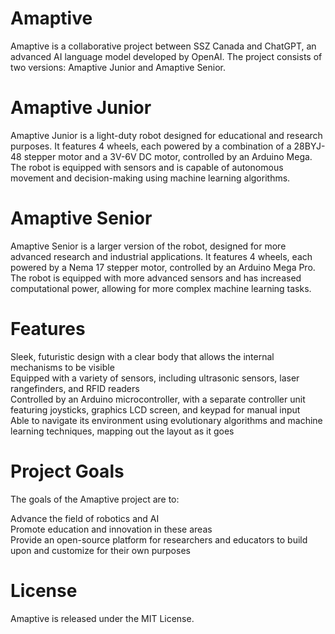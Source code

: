 # Amaptive
Amaptive is a collaborative project between SSZ Canada and ChatGPT, an advanced AI language model developed by OpenAI. The project consists of two versions: Amaptive Junior and Amaptive Senior.

# Amaptive Junior
Amaptive Junior is a light-duty robot designed for educational and research purposes. It features 4 wheels, each powered by a combination of a 28BYJ-48 stepper motor and a 3V-6V DC motor, controlled by an Arduino Mega. The robot is equipped with sensors and is capable of autonomous movement and decision-making using machine learning algorithms.

# Amaptive Senior
Amaptive Senior is a larger version of the robot, designed for more advanced research and industrial applications. It features 4 wheels, each powered by a Nema 17 stepper motor, controlled by an Arduino Mega Pro. The robot is equipped with more advanced sensors and has increased computational power, allowing for more complex machine learning tasks.

# Features
Sleek, futuristic design with a clear body that allows the internal mechanisms to be visible
<br />
Equipped with a variety of sensors, including ultrasonic sensors, laser rangefinders, and RFID readers
<br />
Controlled by an Arduino microcontroller, with a separate controller unit featuring joysticks, graphics LCD screen, and keypad for manual input
<br />
Able to navigate its environment using evolutionary algorithms and machine learning techniques, mapping out the layout as it goes

# Project Goals
The goals of the Amaptive project are to:

Advance the field of robotics and AI
<br />
Promote education and innovation in these areas
<br />
Provide an open-source platform for researchers and educators to build upon and customize for their own purposes
<br />

# License
Amaptive is released under the MIT License.
